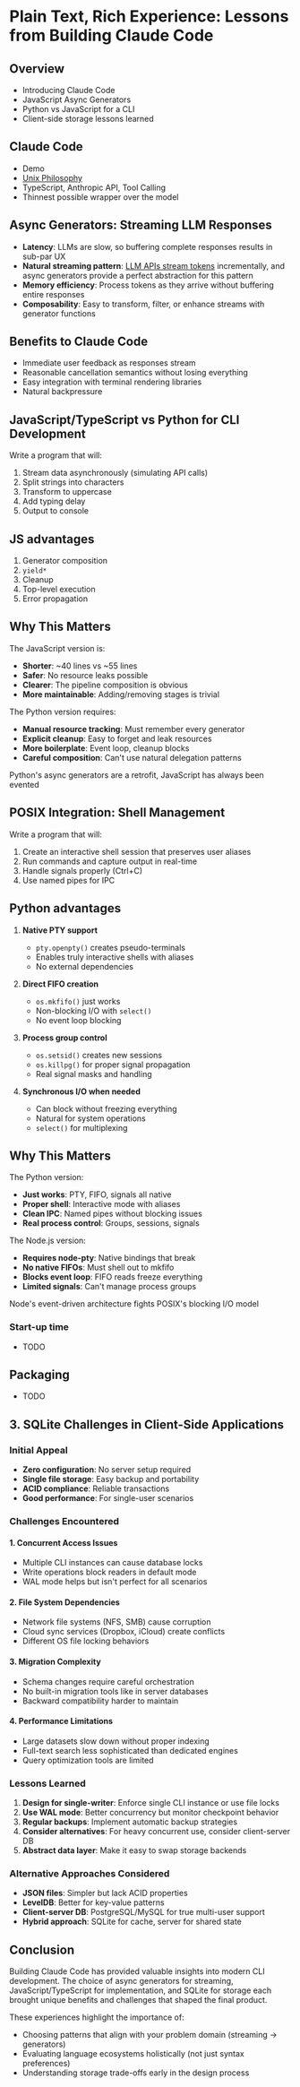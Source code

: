 # Plain Text, Rich Experience: Lessons from Building Claude Code

## Overview

- Introducing Claude Code
- JavaScript Async Generators
- Python vs JavaScript for a CLI
- Client-side storage lessons learned

## Claude Code

- Demo
- [Unix Philosophy](https://cscie2x.dce.harvard.edu/hw/ch01s06.html)
- TypeScript, Anthropic API, Tool Calling
- Thinnest possible wrapper over the model

## Async Generators: Streaming LLM Responses

- **Latency**: LLMs are slow, so buffering complete responses results in sub-par UX
- **Natural streaming pattern**: [LLM APIs stream tokens](https://docs.anthropic.com/en/docs/build-with-claude/streaming#content-block-delta-types) incrementally, and async generators provide a perfect abstraction for this pattern
- **Memory efficiency**: Process tokens as they arrive without buffering entire responses
- **Composability**: Easy to transform, filter, or enhance streams with generator functions

## Benefits to Claude Code

- Immediate user feedback as responses stream
- Reasonable cancellation semantics without losing everything
- Easy integration with terminal rendering libraries
- Natural backpressure

## JavaScript/TypeScript vs Python for CLI Development

Write a program that will:
1. Stream data asynchronously (simulating API calls)
2. Split strings into characters
3. Transform to uppercase
4. Add typing delay
5. Output to console

## JS advantages

1. Generator composition
2. `yield*`
3. Cleanup
4. Top-level execution
4. Error propagation


## Why This Matters

The JavaScript version is:
- **Shorter**: ~40 lines vs ~55 lines
- **Safer**: No resource leaks possible
- **Clearer**: The pipeline composition is obvious
- **More maintainable**: Adding/removing stages is trivial

The Python version requires:
- **Manual resource tracking**: Must remember every generator
- **Explicit cleanup**: Easy to forget and leak resources
- **More boilerplate**: Event loop, cleanup blocks
- **Careful composition**: Can't use natural delegation patterns

Python's async generators are a retrofit, JavaScript has always been evented

## POSIX Integration: Shell Management

Write a program that will:
1. Create an interactive shell session that preserves user aliases
2. Run commands and capture output in real-time
3. Handle signals properly (Ctrl+C)
4. Use named pipes for IPC

## Python advantages

1. **Native PTY support**
   - `pty.openpty()` creates pseudo-terminals
   - Enables truly interactive shells with aliases
   - No external dependencies

2. **Direct FIFO creation**
   - `os.mkfifo()` just works
   - Non-blocking I/O with `select()`
   - No event loop blocking

3. **Process group control**
   - `os.setsid()` creates new sessions
   - `os.killpg()` for proper signal propagation
   - Real signal masks and handling

4. **Synchronous I/O when needed**
   - Can block without freezing everything
   - Natural for system operations
   - `select()` for multiplexing

## Why This Matters

The Python version:
- **Just works**: PTY, FIFO, signals all native
- **Proper shell**: Interactive mode with aliases
- **Clean IPC**: Named pipes without blocking issues
- **Real process control**: Groups, sessions, signals

The Node.js version:
- **Requires node-pty**: Native bindings that break
- **No native FIFOs**: Must shell out to mkfifo
- **Blocks event loop**: FIFO reads freeze everything
- **Limited signals**: Can't manage process groups

Node's event-driven architecture fights POSIX's blocking I/O model

### Start-up time
- TODO

## Packaging
- TODO

## 3. SQLite Challenges in Client-Side Applications

### Initial Appeal
- **Zero configuration**: No server setup required
- **Single file storage**: Easy backup and portability
- **ACID compliance**: Reliable transactions
- **Good performance**: For single-user scenarios

### Challenges Encountered

#### 1. Concurrent Access Issues
- Multiple CLI instances can cause database locks
- Write operations block readers in default mode
- WAL mode helps but isn't perfect for all scenarios

#### 2. File System Dependencies
- Network file systems (NFS, SMB) cause corruption
- Cloud sync services (Dropbox, iCloud) create conflicts
- Different OS file locking behaviors

#### 3. Migration Complexity
- Schema changes require careful orchestration
- No built-in migration tools like in server databases
- Backward compatibility harder to maintain

#### 4. Performance Limitations
- Large datasets slow down without proper indexing
- Full-text search less sophisticated than dedicated engines
- Query optimization tools are limited

### Lessons Learned
1. **Design for single-writer**: Enforce single CLI instance or use file locks
2. **Use WAL mode**: Better concurrency but monitor checkpoint behavior
3. **Regular backups**: Implement automatic backup strategies
4. **Consider alternatives**: For heavy concurrent use, consider client-server DB
5. **Abstract data layer**: Make it easy to swap storage backends

### Alternative Approaches Considered
- **JSON files**: Simpler but lack ACID properties
- **LevelDB**: Better for key-value patterns
- **Client-server DB**: PostgreSQL/MySQL for true multi-user support
- **Hybrid approach**: SQLite for cache, server for shared state

## Conclusion
Building Claude Code has provided valuable insights into modern CLI development. The choice of async generators for streaming, JavaScript/TypeScript for implementation, and SQLite for storage each brought unique benefits and challenges that shaped the final product.

These experiences highlight the importance of:
- Choosing patterns that align with your problem domain (streaming → generators)
- Evaluating language ecosystems holistically (not just syntax preferences)
- Understanding storage trade-offs early in the design process
